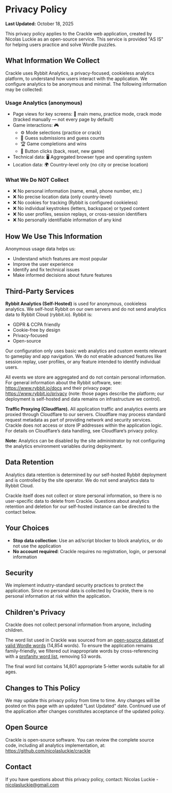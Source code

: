 # Privacy Policy

**Last Updated:** October 18, 2025

This privacy policy applies to the Crackle web application, created by Nicolas Luckie as an open-source service. This service is provided "AS IS" for helping users practice and solve Wordle puzzles.

## What Information We Collect

Crackle uses Rybbit Analytics, a privacy-focused, cookieless analytics platform, to understand how users interact with the application. We configure analytics to be anonymous and minimal. The following information may be collected:

### Usage Analytics (anonymous)
- Page views for key screens: 📄 main menu, practice mode, crack mode (tracked manually — not every page by default)
- Game interactions: 🎮
    - ⚙️ Mode selections (practice or crack)
    - 🎯 Guess submissions and guess counts
    - 🏆 Game completions and wins
    - 🔘 Button clicks (back, reset, new game)
- Technical data: 🖥️ Aggregated browser type and operating system
- Location data: 🌍 Country-level only (no city or precise location)

### What We Do NOT Collect
- ❌ No personal information (name, email, phone number, etc.)
- ❌ No precise location data (only country-level)
- ❌ No cookies for tracking (Rybbit is configured cookieless)
- ❌ No individual keystrokes (letters, backspace) or typed content
- ❌ No user profiles, session replays, or cross-session identifiers
- ❌ No personally identifiable information of any kind

## How We Use This Information

Anonymous usage data helps us:
- Understand which features are most popular
- Improve the user experience
- Identify and fix technical issues
- Make informed decisions about future features

## Third-Party Services

**Rybbit Analytics (Self-Hosted)** is used for anonymous, cookieless analytics. We self-host Rybbit on our own servers and do not send analytics data to Rybbit Cloud (rybbit.io). Rybbit is:
- GDPR & CCPA friendly
- Cookie-free by design
- Privacy-focused
- Open-source

Our configuration only uses basic web analytics and custom events relevant to gameplay and app navigation. We do not enable advanced features like session replay, user profiles, or any feature intended to identify individual users.

All events we store are aggregated and do not contain personal information. For general information about the Rybbit software, see: https://www.rybbit.io/docs and their privacy page: https://www.rybbit.io/privacy (note: those pages describe the platform; our deployment is self-hosted and data remains on infrastructure we control).

**Traffic Proxying (Cloudflare).** All application traffic and analytics events are proxied through Cloudflare to our servers. Cloudflare may process standard request metadata as part of providing network and security services. Crackle does not access or store IP addresses within the application logic. For details on Cloudflare’s data handling, see Cloudflare’s privacy policy.

**Note:** Analytics can be disabled by the site administrator by not configuring the analytics environment variables during deployment.

## Data Retention

Analytics data retention is determined by our self-hosted Rybbit deployment and is controlled by the site operator. We do not send analytics data to Rybbit Cloud.

Crackle itself does not collect or store personal information, so there is no user-specific data to delete from Crackle. Questions about analytics retention and deletion for our self-hosted instance can be directed to the contact below.

## Your Choices

- **Stop data collection**: Use an ad/script blocker to block analytics, or do not use the application
- **No account required**: Crackle requires no registration, login, or personal information

## Security

We implement industry-standard security practices to protect the application. Since no personal data is collected by Crackle, there is no personal information at risk within the application.

## Children's Privacy

Crackle does not collect personal information from anyone, including children.

The word list used in Crackle was sourced from an [open-source dataset of valid Wordle words](https://gist.github.com/dracos/dd0668f281e685bad51479e5acaadb93) (14,854 words). To ensure the application remains family-friendly, we filtered out inappropriate words by cross-referencing with a [profanity word list](https://github.com/coffee-and-fun/google-profanity-words/blob/main/data/en.txt), removing 53 words.

The final word list contains 14,801 appropriate 5-letter words suitable for all ages.

## Changes to This Policy

We may update this privacy policy from time to time. Any changes will be posted on this page with an updated "Last Updated" date. Continued use of the application after changes constitutes acceptance of the updated policy.

## Open Source

Crackle is open-source software. You can review the complete source code, including all analytics implementation, at:
https://github.com/nicolasluckie/crackle

## Contact

If you have questions about this privacy policy, contact:
Nicolas Luckie - nicolasluckie@gmail.com
